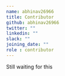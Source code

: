 ```yaml
---
name: abhinav26966
title: Contributor
github: abhinav26966
twitter: ""
linkedin: ""
slack: ""
joining_date: ""
role : contributor
---
```


Still waiting for this
